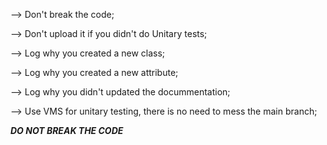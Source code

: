 
--> Don't break the code; 

--> Don't upload it if you didn't do Unitary tests;

--> Log why you created a new class;

--> Log why you created a new attribute;

--> Log why you didn't updated the docummentation;

--> Use VMS for unitary testing, there is no need to mess the main branch;

***DO NOT BREAK THE CODE***

